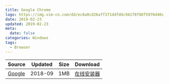 ```yaml
---
title: Google Chrome
logo: https://img.vim-cn.com/dd/ec8a0cd26aff371ddfd4c941f8f80f5970d40c.png
date: 2019-02-23
updated: 2019-02-23
meta:
  date: false
categories: Windows
tags:
  - Browser
---
```



| Source | Updated | Size | Download |
| ------ | ------- | -------- | -------- |
| <div class="safe google">[Google](https://www.google.cn/chrome/index.html)</div> | 2018-09 | 1MB | [在线安装器](https://img.vim-cn.com/1e/6e38925febe4bfc7c189feb2dcf1b6c080bf02.zip) |
